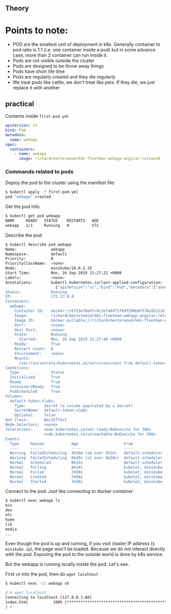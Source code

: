 ## Theory

# Points to note:

- POD are the smallest unit of deployment in k8s. Generally container to pod ratio is 1:1 (i.e. one container inside a pod) but in some advance case, more than 2 container can run inside it.
- Pods are not visible outside the cluster
- Pods are designed to be throw away things
- Pods have short life time
- Pods are regularly created and they die regularly
- We treat pods like cattle, we don't treat like pets. If they die, we just replace it with another

## practical

Contents inside `first-pod.yml`

```yaml
apiVersion: v1
kind: Pod
metadata:
  name: webapp
spec:
  containers:
    - name: webapp
      image: richardchesterwood/k8s-fleetman-webapp-angular:release0
```

### Commands related to pods

Deploy the pod to the cluster using the manifest file:
```bash
$ kubectl apply -f first-pod.yml
pod "webapp" created
```

Get the pod info:
```bash
$ kubectl get pod webapp
NAME     READY   STATUS    RESTARTS   AGE
webapp   1/1     Running   0          57s
```

Describe the pod:
```bash
$ kubectl describe pod webapp
Name:               webapp
Namespace:          default
Priority:           0
PriorityClassName:  <none>
Node:               minikube/10.0.2.15
Start Time:         Mon, 16 Sep 2019 21:27:22 +0900
Labels:             <none>
Annotations:        kubectl.kubernetes.io/last-applied-configuration:
                      {"apiVersion":"v1","kind":"Pod","metadata":{"annotations":{},"name":"webapp","namespace":"default"},"spec":{"containers":[{"image":"richar...
Status:             Running
IP:                 172.17.0.4
Containers:
  webapp:
    Container ID:   docker://6753e70ebfc0c2ef4dd72f69f29069f578a55212e7698c46c0769a7ee603838f
    Image:          richardchesterwood/k8s-fleetman-webapp-angular:release0
    Image ID:       docker-pullable://richardchesterwood/k8s-fleetman-webapp-angular@sha256:9b98fec20772bd1d7d4c9085048f28af35b31ad3a7b7d3ba395fb512c5c359e6
    Port:           <none>
    Host Port:      <none>
    State:          Running
      Started:      Mon, 16 Sep 2019 21:27:48 +0900
    Ready:          True
    Restart Count:  0
    Environment:    <none>
    Mounts:
      /var/run/secrets/kubernetes.io/serviceaccount from default-token-slw6s (ro)
Conditions:
  Type              Status
  Initialized       True 
  Ready             True 
  ContainersReady   True 
  PodScheduled      True 
Volumes:
  default-token-slw6s:
    Type:        Secret (a volume populated by a Secret)
    SecretName:  default-token-slw6s
    Optional:    false
QoS Class:       BestEffort
Node-Selectors:  <none>
Tolerations:     node.kubernetes.io/not-ready:NoExecute for 300s
                 node.kubernetes.io/unreachable:NoExecute for 300s
Events:
  Type     Reason            Age                    From               Message
  ----     ------            ----                   ----               -------
  Warning  FailedScheduling  4h56m (x4 over 5h1m)   default-scheduler  no nodes available to schedule pods
  Warning  FailedScheduling  8m20s (x2 over 8m20s)  default-scheduler  0/1 nodes are available: 1 node(s) had taints that the pod didn't tolerate.
  Normal   Scheduled         8m16s                  default-scheduler  Successfully assigned default/webapp to minikube
  Normal   Pulling           8m14s                  kubelet, minikube  Pulling image "richardchesterwood/k8s-fleetman-webapp-angular:release0"
  Normal   Pulled            7m50s                  kubelet, minikube  Successfully pulled image "richardchesterwood/k8s-fleetman-webapp-angular:release0"
  Normal   Created           7m50s                  kubelet, minikube  Created container webapp
  Normal   Started           7m50s                  kubelet, minikube  Started container webapp
```


Connect to the pod. Just like connecting to docker container:
```bash
$ kubectl exec webapp ls
bin
dev
etc
home
lib
media
...
```

Even though the pod is up and running, if you visit cluster IP address (`$ minikube ip`), the page won't be loaded. Because we do not interact directly with the pod. Exposing the pod to the outside world is done by k8s service. 

But the webapp is running locally inside the pod. Let's see.

First `sh` into the pod, then do `wget localhost`
```bash
$ kubectl exec -it webapp sh

/ # wget localhost
Connecting to localhost (127.0.0.1:80)
index.html           100% |****************************************************************************|   585   0:00:00 ETA
/ # 
```




